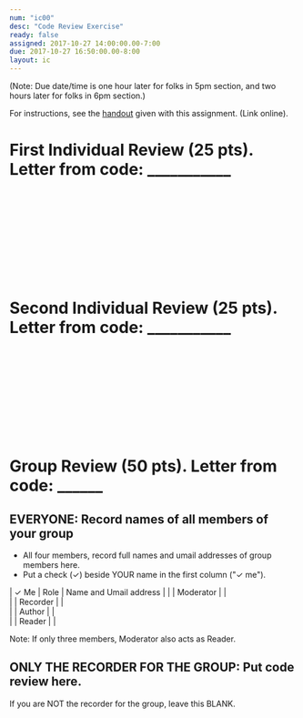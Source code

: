 ```yaml
---
num: "ic00"
desc: "Code Review Exercise"
ready: false
assigned: 2017-10-27 14:00:00.00-7:00
due: 2017-10-27 16:50:00.00-8:00
layout: ic
---
```


<style>

div.fill-in-form table {
  border-collapse: collapse;
  width: 70%;
}


div.fill-in-form table * td {
  border-collapse: collapse;
  border: 1px solid grey;
  height: 3em;
}

div.fill-in-form table * tr:first-child td {
  border-collapse: collapse;
  border: 1px solid grey;
  font-weight: bold;
}

div.fill-in-form table * td:first-child {
  border-collapse: collapse;
  border: 1px solid grey;
  width: 3em;
}

div.fill-in-form table * td:nth-child(2) {
  border-collapse: collapse;
  border: 1px solid grey;
  padding-left: 1em;
  width: 8em;
  font-size: 80%;
  font-family: "Arial Narrow", sans-serif;
}

div.fill-in-form table * td:nth-child(3) {
  border-collapse: collapse;
  border: 1px solid grey;
  padding-left: 1em;
  width: 25em;
}



</style>


(Note: Due date/time is one hour later for folks in 5pm section, and two hours later for folks in 6pm section.)

For instructions, see the [handout](/hwk/ic00/handout) given with this assignment. (Link online).


# First Individual Review (25 pts).   Letter from code: ___________





<div style="margin-bottom: 15em;">
</div>

# Second Individual Review (25 pts).   Letter from code: ___________

<div style="margin-bottom: 15em;">
</div>




<div class="pagebreak">  </div>

# Group Review (50 pts).  Letter from code: ______

## EVERYONE: Record names of all members of your group

* All four members, record full names and umail addresses of group members here.  
* Put a check (&#10003;) beside YOUR name in the first column ("&#10003; me").

<div class="fill-in-form" markdown="1">

| &#10003; Me | Role      | Name and Umail address |
|    | Moderator |      |               
|    | Recorder  |      |               
|    | Author    |      |               
|    | Reader    |      |               


</div>

Note: If only three members, Moderator also acts as Reader. 

## ONLY THE RECORDER FOR THE GROUP: Put code review here.

If you are NOT the recorder for the group, leave this BLANK.
